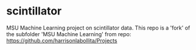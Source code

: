 # scintillator
MSU Machine Learning project on scintillator data.
This repo is a 'fork' of the subfolder 'MSU Machine Learning'
from repo: https://github.com/harrisonlabollita/Projects

